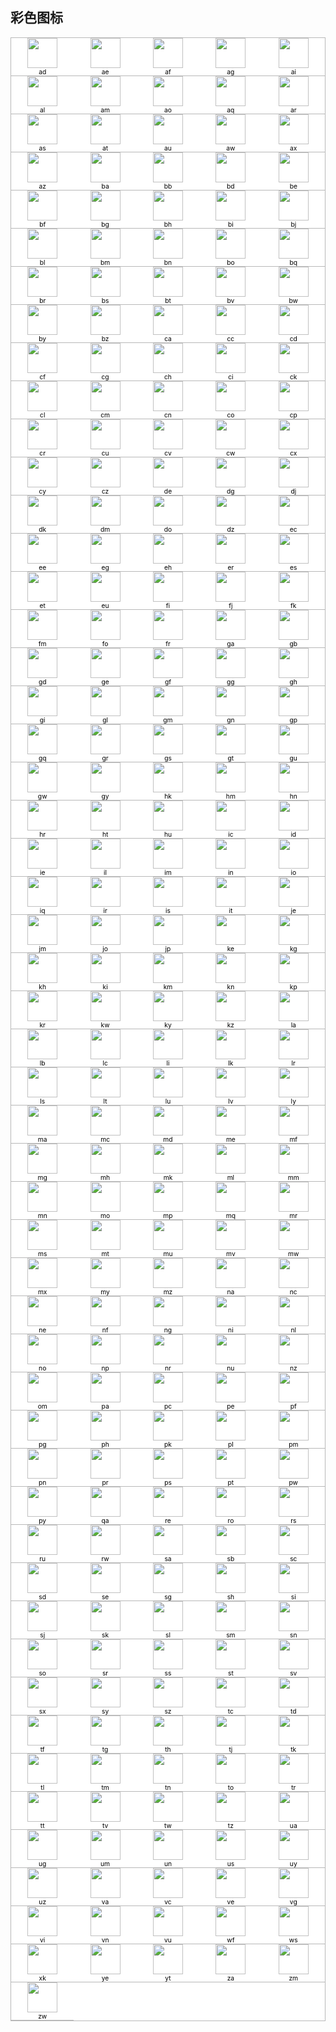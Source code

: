 <style>
.container {
  display: grid;
  grid-template-columns: repeat(5, 20%);
  place-items: center;
  border: 1px solid #b8b8b8;
}
.container img {
  width: 48px;
}
.container div {
  width: 100%;
  display: flex;
  flex-direction: column;
  align-items: center;
  font-size: 0.64rem;
  border-bottom: 1px solid #b8b8b8;
}
.light {
  background-color: rgb(255, 255, 255);
  color: black;
}
.dark {
  background-color: rgb(40, 42, 54);
  color: white;
}
</style>

## 彩色图标

<div class="container light">
  <div><img src="https://fastly.jsdelivr.net/gh/clash-verge-rev/clash-verge-rev.github.io@main/docs/assets/icons/flags/ad.svg"/><span>ad</span></div>
  <div><img src="https://fastly.jsdelivr.net/gh/clash-verge-rev/clash-verge-rev.github.io@main/docs/assets/icons/flags/ae.svg"/><span>ae</span></div>
  <div><img src="https://fastly.jsdelivr.net/gh/clash-verge-rev/clash-verge-rev.github.io@main/docs/assets/icons/flags/af.svg"/><span>af</span></div>
  <div><img src="https://fastly.jsdelivr.net/gh/clash-verge-rev/clash-verge-rev.github.io@main/docs/assets/icons/flags/ag.svg"/><span>ag</span></div>
  <div><img src="https://fastly.jsdelivr.net/gh/clash-verge-rev/clash-verge-rev.github.io@main/docs/assets/icons/flags/ai.svg"/><span>ai</span></div>
  <div><img src="https://fastly.jsdelivr.net/gh/clash-verge-rev/clash-verge-rev.github.io@main/docs/assets/icons/flags/al.svg"/><span>al</span></div>
  <div><img src="https://fastly.jsdelivr.net/gh/clash-verge-rev/clash-verge-rev.github.io@main/docs/assets/icons/flags/am.svg"/><span>am</span></div>
  <div><img src="https://fastly.jsdelivr.net/gh/clash-verge-rev/clash-verge-rev.github.io@main/docs/assets/icons/flags/ao.svg"/><span>ao</span></div>
  <div><img src="https://fastly.jsdelivr.net/gh/clash-verge-rev/clash-verge-rev.github.io@main/docs/assets/icons/flags/aq.svg"/><span>aq</span></div>
  <div><img src="https://fastly.jsdelivr.net/gh/clash-verge-rev/clash-verge-rev.github.io@main/docs/assets/icons/flags/ar.svg"/><span>ar</span></div>
  <div><img src="https://fastly.jsdelivr.net/gh/clash-verge-rev/clash-verge-rev.github.io@main/docs/assets/icons/flags/as.svg"/><span>as</span></div>
  <div><img src="https://fastly.jsdelivr.net/gh/clash-verge-rev/clash-verge-rev.github.io@main/docs/assets/icons/flags/at.svg"/><span>at</span></div>
  <div><img src="https://fastly.jsdelivr.net/gh/clash-verge-rev/clash-verge-rev.github.io@main/docs/assets/icons/flags/au.svg"/><span>au</span></div>
  <div><img src="https://fastly.jsdelivr.net/gh/clash-verge-rev/clash-verge-rev.github.io@main/docs/assets/icons/flags/aw.svg"/><span>aw</span></div>
  <div><img src="https://fastly.jsdelivr.net/gh/clash-verge-rev/clash-verge-rev.github.io@main/docs/assets/icons/flags/ax.svg"/><span>ax</span></div>
  <div><img src="https://fastly.jsdelivr.net/gh/clash-verge-rev/clash-verge-rev.github.io@main/docs/assets/icons/flags/az.svg"/><span>az</span></div>
  <div><img src="https://fastly.jsdelivr.net/gh/clash-verge-rev/clash-verge-rev.github.io@main/docs/assets/icons/flags/ba.svg"/><span>ba</span></div>
  <div><img src="https://fastly.jsdelivr.net/gh/clash-verge-rev/clash-verge-rev.github.io@main/docs/assets/icons/flags/bb.svg"/><span>bb</span></div>
  <div><img src="https://fastly.jsdelivr.net/gh/clash-verge-rev/clash-verge-rev.github.io@main/docs/assets/icons/flags/bd.svg"/><span>bd</span></div>
  <div><img src="https://fastly.jsdelivr.net/gh/clash-verge-rev/clash-verge-rev.github.io@main/docs/assets/icons/flags/be.svg"/><span>be</span></div>
  <div><img src="https://fastly.jsdelivr.net/gh/clash-verge-rev/clash-verge-rev.github.io@main/docs/assets/icons/flags/bf.svg"/><span>bf</span></div>
  <div><img src="https://fastly.jsdelivr.net/gh/clash-verge-rev/clash-verge-rev.github.io@main/docs/assets/icons/flags/bg.svg"/><span>bg</span></div>
  <div><img src="https://fastly.jsdelivr.net/gh/clash-verge-rev/clash-verge-rev.github.io@main/docs/assets/icons/flags/bh.svg"/><span>bh</span></div>
  <div><img src="https://fastly.jsdelivr.net/gh/clash-verge-rev/clash-verge-rev.github.io@main/docs/assets/icons/flags/bi.svg"/><span>bi</span></div>
  <div><img src="https://fastly.jsdelivr.net/gh/clash-verge-rev/clash-verge-rev.github.io@main/docs/assets/icons/flags/bj.svg"/><span>bj</span></div>
  <div><img src="https://fastly.jsdelivr.net/gh/clash-verge-rev/clash-verge-rev.github.io@main/docs/assets/icons/flags/bl.svg"/><span>bl</span></div>
  <div><img src="https://fastly.jsdelivr.net/gh/clash-verge-rev/clash-verge-rev.github.io@main/docs/assets/icons/flags/bm.svg"/><span>bm</span></div>
  <div><img src="https://fastly.jsdelivr.net/gh/clash-verge-rev/clash-verge-rev.github.io@main/docs/assets/icons/flags/bn.svg"/><span>bn</span></div>
  <div><img src="https://fastly.jsdelivr.net/gh/clash-verge-rev/clash-verge-rev.github.io@main/docs/assets/icons/flags/bo.svg"/><span>bo</span></div>
  <div><img src="https://fastly.jsdelivr.net/gh/clash-verge-rev/clash-verge-rev.github.io@main/docs/assets/icons/flags/bq.svg"/><span>bq</span></div>
  <div><img src="https://fastly.jsdelivr.net/gh/clash-verge-rev/clash-verge-rev.github.io@main/docs/assets/icons/flags/br.svg"/><span>br</span></div>
  <div><img src="https://fastly.jsdelivr.net/gh/clash-verge-rev/clash-verge-rev.github.io@main/docs/assets/icons/flags/bs.svg"/><span>bs</span></div>
  <div><img src="https://fastly.jsdelivr.net/gh/clash-verge-rev/clash-verge-rev.github.io@main/docs/assets/icons/flags/bt.svg"/><span>bt</span></div>
  <div><img src="https://fastly.jsdelivr.net/gh/clash-verge-rev/clash-verge-rev.github.io@main/docs/assets/icons/flags/bv.svg"/><span>bv</span></div>
  <div><img src="https://fastly.jsdelivr.net/gh/clash-verge-rev/clash-verge-rev.github.io@main/docs/assets/icons/flags/bw.svg"/><span>bw</span></div>
  <div><img src="https://fastly.jsdelivr.net/gh/clash-verge-rev/clash-verge-rev.github.io@main/docs/assets/icons/flags/by.svg"/><span>by</span></div>
  <div><img src="https://fastly.jsdelivr.net/gh/clash-verge-rev/clash-verge-rev.github.io@main/docs/assets/icons/flags/bz.svg"/><span>bz</span></div>
  <div><img src="https://fastly.jsdelivr.net/gh/clash-verge-rev/clash-verge-rev.github.io@main/docs/assets/icons/flags/ca.svg"/><span>ca</span></div>
  <div><img src="https://fastly.jsdelivr.net/gh/clash-verge-rev/clash-verge-rev.github.io@main/docs/assets/icons/flags/cc.svg"/><span>cc</span></div>
  <div><img src="https://fastly.jsdelivr.net/gh/clash-verge-rev/clash-verge-rev.github.io@main/docs/assets/icons/flags/cd.svg"/><span>cd</span></div>
  <div><img src="https://fastly.jsdelivr.net/gh/clash-verge-rev/clash-verge-rev.github.io@main/docs/assets/icons/flags/cf.svg"/><span>cf</span></div>
  <div><img src="https://fastly.jsdelivr.net/gh/clash-verge-rev/clash-verge-rev.github.io@main/docs/assets/icons/flags/cg.svg"/><span>cg</span></div>
  <div><img src="https://fastly.jsdelivr.net/gh/clash-verge-rev/clash-verge-rev.github.io@main/docs/assets/icons/flags/ch.svg"/><span>ch</span></div>
  <div><img src="https://fastly.jsdelivr.net/gh/clash-verge-rev/clash-verge-rev.github.io@main/docs/assets/icons/flags/ci.svg"/><span>ci</span></div>
  <div><img src="https://fastly.jsdelivr.net/gh/clash-verge-rev/clash-verge-rev.github.io@main/docs/assets/icons/flags/ck.svg"/><span>ck</span></div>
  <div><img src="https://fastly.jsdelivr.net/gh/clash-verge-rev/clash-verge-rev.github.io@main/docs/assets/icons/flags/cl.svg"/><span>cl</span></div>
  <div><img src="https://fastly.jsdelivr.net/gh/clash-verge-rev/clash-verge-rev.github.io@main/docs/assets/icons/flags/cm.svg"/><span>cm</span></div>
  <div><img src="https://fastly.jsdelivr.net/gh/clash-verge-rev/clash-verge-rev.github.io@main/docs/assets/icons/flags/cn.svg"/><span>cn</span></div>
  <div><img src="https://fastly.jsdelivr.net/gh/clash-verge-rev/clash-verge-rev.github.io@main/docs/assets/icons/flags/co.svg"/><span>co</span></div>
  <div><img src="https://fastly.jsdelivr.net/gh/clash-verge-rev/clash-verge-rev.github.io@main/docs/assets/icons/flags/cp.svg"/><span>cp</span></div>
  <div><img src="https://fastly.jsdelivr.net/gh/clash-verge-rev/clash-verge-rev.github.io@main/docs/assets/icons/flags/cr.svg"/><span>cr</span></div>
  <div><img src="https://fastly.jsdelivr.net/gh/clash-verge-rev/clash-verge-rev.github.io@main/docs/assets/icons/flags/cu.svg"/><span>cu</span></div>
  <div><img src="https://fastly.jsdelivr.net/gh/clash-verge-rev/clash-verge-rev.github.io@main/docs/assets/icons/flags/cv.svg"/><span>cv</span></div>
  <div><img src="https://fastly.jsdelivr.net/gh/clash-verge-rev/clash-verge-rev.github.io@main/docs/assets/icons/flags/cw.svg"/><span>cw</span></div>
  <div><img src="https://fastly.jsdelivr.net/gh/clash-verge-rev/clash-verge-rev.github.io@main/docs/assets/icons/flags/cx.svg"/><span>cx</span></div>
  <div><img src="https://fastly.jsdelivr.net/gh/clash-verge-rev/clash-verge-rev.github.io@main/docs/assets/icons/flags/cy.svg"/><span>cy</span></div>
  <div><img src="https://fastly.jsdelivr.net/gh/clash-verge-rev/clash-verge-rev.github.io@main/docs/assets/icons/flags/cz.svg"/><span>cz</span></div>
  <div><img src="https://fastly.jsdelivr.net/gh/clash-verge-rev/clash-verge-rev.github.io@main/docs/assets/icons/flags/de.svg"/><span>de</span></div>
  <div><img src="https://fastly.jsdelivr.net/gh/clash-verge-rev/clash-verge-rev.github.io@main/docs/assets/icons/flags/dg.svg"/><span>dg</span></div>
  <div><img src="https://fastly.jsdelivr.net/gh/clash-verge-rev/clash-verge-rev.github.io@main/docs/assets/icons/flags/dj.svg"/><span>dj</span></div>
  <div><img src="https://fastly.jsdelivr.net/gh/clash-verge-rev/clash-verge-rev.github.io@main/docs/assets/icons/flags/dk.svg"/><span>dk</span></div>
  <div><img src="https://fastly.jsdelivr.net/gh/clash-verge-rev/clash-verge-rev.github.io@main/docs/assets/icons/flags/dm.svg"/><span>dm</span></div>
  <div><img src="https://fastly.jsdelivr.net/gh/clash-verge-rev/clash-verge-rev.github.io@main/docs/assets/icons/flags/do.svg"/><span>do</span></div>
  <div><img src="https://fastly.jsdelivr.net/gh/clash-verge-rev/clash-verge-rev.github.io@main/docs/assets/icons/flags/dz.svg"/><span>dz</span></div>
  <div><img src="https://fastly.jsdelivr.net/gh/clash-verge-rev/clash-verge-rev.github.io@main/docs/assets/icons/flags/ec.svg"/><span>ec</span></div>
  <div><img src="https://fastly.jsdelivr.net/gh/clash-verge-rev/clash-verge-rev.github.io@main/docs/assets/icons/flags/ee.svg"/><span>ee</span></div>
  <div><img src="https://fastly.jsdelivr.net/gh/clash-verge-rev/clash-verge-rev.github.io@main/docs/assets/icons/flags/eg.svg"/><span>eg</span></div>
  <div><img src="https://fastly.jsdelivr.net/gh/clash-verge-rev/clash-verge-rev.github.io@main/docs/assets/icons/flags/eh.svg"/><span>eh</span></div>
  <div><img src="https://fastly.jsdelivr.net/gh/clash-verge-rev/clash-verge-rev.github.io@main/docs/assets/icons/flags/er.svg"/><span>er</span></div>
  <div><img src="https://fastly.jsdelivr.net/gh/clash-verge-rev/clash-verge-rev.github.io@main/docs/assets/icons/flags/es.svg"/><span>es</span></div>
  <div><img src="https://fastly.jsdelivr.net/gh/clash-verge-rev/clash-verge-rev.github.io@main/docs/assets/icons/flags/et.svg"/><span>et</span></div>
  <div><img src="https://fastly.jsdelivr.net/gh/clash-verge-rev/clash-verge-rev.github.io@main/docs/assets/icons/flags/eu.svg"/><span>eu</span></div>
  <div><img src="https://fastly.jsdelivr.net/gh/clash-verge-rev/clash-verge-rev.github.io@main/docs/assets/icons/flags/fi.svg"/><span>fi</span></div>
  <div><img src="https://fastly.jsdelivr.net/gh/clash-verge-rev/clash-verge-rev.github.io@main/docs/assets/icons/flags/fj.svg"/><span>fj</span></div>
  <div><img src="https://fastly.jsdelivr.net/gh/clash-verge-rev/clash-verge-rev.github.io@main/docs/assets/icons/flags/fk.svg"/><span>fk</span></div>
  <div><img src="https://fastly.jsdelivr.net/gh/clash-verge-rev/clash-verge-rev.github.io@main/docs/assets/icons/flags/fm.svg"/><span>fm</span></div>
  <div><img src="https://fastly.jsdelivr.net/gh/clash-verge-rev/clash-verge-rev.github.io@main/docs/assets/icons/flags/fo.svg"/><span>fo</span></div>
  <div><img src="https://fastly.jsdelivr.net/gh/clash-verge-rev/clash-verge-rev.github.io@main/docs/assets/icons/flags/fr.svg"/><span>fr</span></div>
  <div><img src="https://fastly.jsdelivr.net/gh/clash-verge-rev/clash-verge-rev.github.io@main/docs/assets/icons/flags/ga.svg"/><span>ga</span></div>
  <div><img src="https://fastly.jsdelivr.net/gh/clash-verge-rev/clash-verge-rev.github.io@main/docs/assets/icons/flags/gb.svg"/><span>gb</span></div>
  <div><img src="https://fastly.jsdelivr.net/gh/clash-verge-rev/clash-verge-rev.github.io@main/docs/assets/icons/flags/gd.svg"/><span>gd</span></div>
  <div><img src="https://fastly.jsdelivr.net/gh/clash-verge-rev/clash-verge-rev.github.io@main/docs/assets/icons/flags/ge.svg"/><span>ge</span></div>
  <div><img src="https://fastly.jsdelivr.net/gh/clash-verge-rev/clash-verge-rev.github.io@main/docs/assets/icons/flags/gf.svg"/><span>gf</span></div>
  <div><img src="https://fastly.jsdelivr.net/gh/clash-verge-rev/clash-verge-rev.github.io@main/docs/assets/icons/flags/gg.svg"/><span>gg</span></div>
  <div><img src="https://fastly.jsdelivr.net/gh/clash-verge-rev/clash-verge-rev.github.io@main/docs/assets/icons/flags/gh.svg"/><span>gh</span></div>
  <div><img src="https://fastly.jsdelivr.net/gh/clash-verge-rev/clash-verge-rev.github.io@main/docs/assets/icons/flags/gi.svg"/><span>gi</span></div>
  <div><img src="https://fastly.jsdelivr.net/gh/clash-verge-rev/clash-verge-rev.github.io@main/docs/assets/icons/flags/gl.svg"/><span>gl</span></div>
  <div><img src="https://fastly.jsdelivr.net/gh/clash-verge-rev/clash-verge-rev.github.io@main/docs/assets/icons/flags/gm.svg"/><span>gm</span></div>
  <div><img src="https://fastly.jsdelivr.net/gh/clash-verge-rev/clash-verge-rev.github.io@main/docs/assets/icons/flags/gn.svg"/><span>gn</span></div>
  <div><img src="https://fastly.jsdelivr.net/gh/clash-verge-rev/clash-verge-rev.github.io@main/docs/assets/icons/flags/gp.svg"/><span>gp</span></div>
  <div><img src="https://fastly.jsdelivr.net/gh/clash-verge-rev/clash-verge-rev.github.io@main/docs/assets/icons/flags/gq.svg"/><span>gq</span></div>
  <div><img src="https://fastly.jsdelivr.net/gh/clash-verge-rev/clash-verge-rev.github.io@main/docs/assets/icons/flags/gr.svg"/><span>gr</span></div>
  <div><img src="https://fastly.jsdelivr.net/gh/clash-verge-rev/clash-verge-rev.github.io@main/docs/assets/icons/flags/gs.svg"/><span>gs</span></div>
  <div><img src="https://fastly.jsdelivr.net/gh/clash-verge-rev/clash-verge-rev.github.io@main/docs/assets/icons/flags/gt.svg"/><span>gt</span></div>
  <div><img src="https://fastly.jsdelivr.net/gh/clash-verge-rev/clash-verge-rev.github.io@main/docs/assets/icons/flags/gu.svg"/><span>gu</span></div>
  <div><img src="https://fastly.jsdelivr.net/gh/clash-verge-rev/clash-verge-rev.github.io@main/docs/assets/icons/flags/gw.svg"/><span>gw</span></div>
  <div><img src="https://fastly.jsdelivr.net/gh/clash-verge-rev/clash-verge-rev.github.io@main/docs/assets/icons/flags/gy.svg"/><span>gy</span></div>
  <div><img src="https://fastly.jsdelivr.net/gh/clash-verge-rev/clash-verge-rev.github.io@main/docs/assets/icons/flags/hk.svg"/><span>hk</span></div>
  <div><img src="https://fastly.jsdelivr.net/gh/clash-verge-rev/clash-verge-rev.github.io@main/docs/assets/icons/flags/hm.svg"/><span>hm</span></div>
  <div><img src="https://fastly.jsdelivr.net/gh/clash-verge-rev/clash-verge-rev.github.io@main/docs/assets/icons/flags/hn.svg"/><span>hn</span></div>
  <div><img src="https://fastly.jsdelivr.net/gh/clash-verge-rev/clash-verge-rev.github.io@main/docs/assets/icons/flags/hr.svg"/><span>hr</span></div>
  <div><img src="https://fastly.jsdelivr.net/gh/clash-verge-rev/clash-verge-rev.github.io@main/docs/assets/icons/flags/ht.svg"/><span>ht</span></div>
  <div><img src="https://fastly.jsdelivr.net/gh/clash-verge-rev/clash-verge-rev.github.io@main/docs/assets/icons/flags/hu.svg"/><span>hu</span></div>
  <div><img src="https://fastly.jsdelivr.net/gh/clash-verge-rev/clash-verge-rev.github.io@main/docs/assets/icons/flags/ic.svg"/><span>ic</span></div>
  <div><img src="https://fastly.jsdelivr.net/gh/clash-verge-rev/clash-verge-rev.github.io@main/docs/assets/icons/flags/id.svg"/><span>id</span></div>
  <div><img src="https://fastly.jsdelivr.net/gh/clash-verge-rev/clash-verge-rev.github.io@main/docs/assets/icons/flags/ie.svg"/><span>ie</span></div>
  <div><img src="https://fastly.jsdelivr.net/gh/clash-verge-rev/clash-verge-rev.github.io@main/docs/assets/icons/flags/il.svg"/><span>il</span></div>
  <div><img src="https://fastly.jsdelivr.net/gh/clash-verge-rev/clash-verge-rev.github.io@main/docs/assets/icons/flags/im.svg"/><span>im</span></div>
  <div><img src="https://fastly.jsdelivr.net/gh/clash-verge-rev/clash-verge-rev.github.io@main/docs/assets/icons/flags/in.svg"/><span>in</span></div>
  <div><img src="https://fastly.jsdelivr.net/gh/clash-verge-rev/clash-verge-rev.github.io@main/docs/assets/icons/flags/io.svg"/><span>io</span></div>
  <div><img src="https://fastly.jsdelivr.net/gh/clash-verge-rev/clash-verge-rev.github.io@main/docs/assets/icons/flags/iq.svg"/><span>iq</span></div>
  <div><img src="https://fastly.jsdelivr.net/gh/clash-verge-rev/clash-verge-rev.github.io@main/docs/assets/icons/flags/ir.svg"/><span>ir</span></div>
  <div><img src="https://fastly.jsdelivr.net/gh/clash-verge-rev/clash-verge-rev.github.io@main/docs/assets/icons/flags/is.svg"/><span>is</span></div>
  <div><img src="https://fastly.jsdelivr.net/gh/clash-verge-rev/clash-verge-rev.github.io@main/docs/assets/icons/flags/it.svg"/><span>it</span></div>
  <div><img src="https://fastly.jsdelivr.net/gh/clash-verge-rev/clash-verge-rev.github.io@main/docs/assets/icons/flags/je.svg"/><span>je</span></div>
  <div><img src="https://fastly.jsdelivr.net/gh/clash-verge-rev/clash-verge-rev.github.io@main/docs/assets/icons/flags/jm.svg"/><span>jm</span></div>
  <div><img src="https://fastly.jsdelivr.net/gh/clash-verge-rev/clash-verge-rev.github.io@main/docs/assets/icons/flags/jo.svg"/><span>jo</span></div>
  <div><img src="https://fastly.jsdelivr.net/gh/clash-verge-rev/clash-verge-rev.github.io@main/docs/assets/icons/flags/jp.svg"/><span>jp</span></div>
  <div><img src="https://fastly.jsdelivr.net/gh/clash-verge-rev/clash-verge-rev.github.io@main/docs/assets/icons/flags/ke.svg"/><span>ke</span></div>
  <div><img src="https://fastly.jsdelivr.net/gh/clash-verge-rev/clash-verge-rev.github.io@main/docs/assets/icons/flags/kg.svg"/><span>kg</span></div>
  <div><img src="https://fastly.jsdelivr.net/gh/clash-verge-rev/clash-verge-rev.github.io@main/docs/assets/icons/flags/kh.svg"/><span>kh</span></div>
  <div><img src="https://fastly.jsdelivr.net/gh/clash-verge-rev/clash-verge-rev.github.io@main/docs/assets/icons/flags/ki.svg"/><span>ki</span></div>
  <div><img src="https://fastly.jsdelivr.net/gh/clash-verge-rev/clash-verge-rev.github.io@main/docs/assets/icons/flags/km.svg"/><span>km</span></div>
  <div><img src="https://fastly.jsdelivr.net/gh/clash-verge-rev/clash-verge-rev.github.io@main/docs/assets/icons/flags/kn.svg"/><span>kn</span></div>
  <div><img src="https://fastly.jsdelivr.net/gh/clash-verge-rev/clash-verge-rev.github.io@main/docs/assets/icons/flags/kp.svg"/><span>kp</span></div>
  <div><img src="https://fastly.jsdelivr.net/gh/clash-verge-rev/clash-verge-rev.github.io@main/docs/assets/icons/flags/kr.svg"/><span>kr</span></div>
  <div><img src="https://fastly.jsdelivr.net/gh/clash-verge-rev/clash-verge-rev.github.io@main/docs/assets/icons/flags/kw.svg"/><span>kw</span></div>
  <div><img src="https://fastly.jsdelivr.net/gh/clash-verge-rev/clash-verge-rev.github.io@main/docs/assets/icons/flags/ky.svg"/><span>ky</span></div>
  <div><img src="https://fastly.jsdelivr.net/gh/clash-verge-rev/clash-verge-rev.github.io@main/docs/assets/icons/flags/kz.svg"/><span>kz</span></div>
  <div><img src="https://fastly.jsdelivr.net/gh/clash-verge-rev/clash-verge-rev.github.io@main/docs/assets/icons/flags/la.svg"/><span>la</span></div>
  <div><img src="https://fastly.jsdelivr.net/gh/clash-verge-rev/clash-verge-rev.github.io@main/docs/assets/icons/flags/lb.svg"/><span>lb</span></div>
  <div><img src="https://fastly.jsdelivr.net/gh/clash-verge-rev/clash-verge-rev.github.io@main/docs/assets/icons/flags/lc.svg"/><span>lc</span></div>
  <div><img src="https://fastly.jsdelivr.net/gh/clash-verge-rev/clash-verge-rev.github.io@main/docs/assets/icons/flags/li.svg"/><span>li</span></div>
  <div><img src="https://fastly.jsdelivr.net/gh/clash-verge-rev/clash-verge-rev.github.io@main/docs/assets/icons/flags/lk.svg"/><span>lk</span></div>
  <div><img src="https://fastly.jsdelivr.net/gh/clash-verge-rev/clash-verge-rev.github.io@main/docs/assets/icons/flags/lr.svg"/><span>lr</span></div>
  <div><img src="https://fastly.jsdelivr.net/gh/clash-verge-rev/clash-verge-rev.github.io@main/docs/assets/icons/flags/ls.svg"/><span>ls</span></div>
  <div><img src="https://fastly.jsdelivr.net/gh/clash-verge-rev/clash-verge-rev.github.io@main/docs/assets/icons/flags/lt.svg"/><span>lt</span></div>
  <div><img src="https://fastly.jsdelivr.net/gh/clash-verge-rev/clash-verge-rev.github.io@main/docs/assets/icons/flags/lu.svg"/><span>lu</span></div>
  <div><img src="https://fastly.jsdelivr.net/gh/clash-verge-rev/clash-verge-rev.github.io@main/docs/assets/icons/flags/lv.svg"/><span>lv</span></div>
  <div><img src="https://fastly.jsdelivr.net/gh/clash-verge-rev/clash-verge-rev.github.io@main/docs/assets/icons/flags/ly.svg"/><span>ly</span></div>
  <div><img src="https://fastly.jsdelivr.net/gh/clash-verge-rev/clash-verge-rev.github.io@main/docs/assets/icons/flags/ma.svg"/><span>ma</span></div>
  <div><img src="https://fastly.jsdelivr.net/gh/clash-verge-rev/clash-verge-rev.github.io@main/docs/assets/icons/flags/mc.svg"/><span>mc</span></div>
  <div><img src="https://fastly.jsdelivr.net/gh/clash-verge-rev/clash-verge-rev.github.io@main/docs/assets/icons/flags/md.svg"/><span>md</span></div>
  <div><img src="https://fastly.jsdelivr.net/gh/clash-verge-rev/clash-verge-rev.github.io@main/docs/assets/icons/flags/me.svg"/><span>me</span></div>
  <div><img src="https://fastly.jsdelivr.net/gh/clash-verge-rev/clash-verge-rev.github.io@main/docs/assets/icons/flags/mf.svg"/><span>mf</span></div>
  <div><img src="https://fastly.jsdelivr.net/gh/clash-verge-rev/clash-verge-rev.github.io@main/docs/assets/icons/flags/mg.svg"/><span>mg</span></div>
  <div><img src="https://fastly.jsdelivr.net/gh/clash-verge-rev/clash-verge-rev.github.io@main/docs/assets/icons/flags/mh.svg"/><span>mh</span></div>
  <div><img src="https://fastly.jsdelivr.net/gh/clash-verge-rev/clash-verge-rev.github.io@main/docs/assets/icons/flags/mk.svg"/><span>mk</span></div>
  <div><img src="https://fastly.jsdelivr.net/gh/clash-verge-rev/clash-verge-rev.github.io@main/docs/assets/icons/flags/ml.svg"/><span>ml</span></div>
  <div><img src="https://fastly.jsdelivr.net/gh/clash-verge-rev/clash-verge-rev.github.io@main/docs/assets/icons/flags/mm.svg"/><span>mm</span></div>
  <div><img src="https://fastly.jsdelivr.net/gh/clash-verge-rev/clash-verge-rev.github.io@main/docs/assets/icons/flags/mn.svg"/><span>mn</span></div>
  <div><img src="https://fastly.jsdelivr.net/gh/clash-verge-rev/clash-verge-rev.github.io@main/docs/assets/icons/flags/mo.svg"/><span>mo</span></div>
  <div><img src="https://fastly.jsdelivr.net/gh/clash-verge-rev/clash-verge-rev.github.io@main/docs/assets/icons/flags/mp.svg"/><span>mp</span></div>
  <div><img src="https://fastly.jsdelivr.net/gh/clash-verge-rev/clash-verge-rev.github.io@main/docs/assets/icons/flags/mq.svg"/><span>mq</span></div>
  <div><img src="https://fastly.jsdelivr.net/gh/clash-verge-rev/clash-verge-rev.github.io@main/docs/assets/icons/flags/mr.svg"/><span>mr</span></div>
  <div><img src="https://fastly.jsdelivr.net/gh/clash-verge-rev/clash-verge-rev.github.io@main/docs/assets/icons/flags/ms.svg"/><span>ms</span></div>
  <div><img src="https://fastly.jsdelivr.net/gh/clash-verge-rev/clash-verge-rev.github.io@main/docs/assets/icons/flags/mt.svg"/><span>mt</span></div>
  <div><img src="https://fastly.jsdelivr.net/gh/clash-verge-rev/clash-verge-rev.github.io@main/docs/assets/icons/flags/mu.svg"/><span>mu</span></div>
  <div><img src="https://fastly.jsdelivr.net/gh/clash-verge-rev/clash-verge-rev.github.io@main/docs/assets/icons/flags/mv.svg"/><span>mv</span></div>
  <div><img src="https://fastly.jsdelivr.net/gh/clash-verge-rev/clash-verge-rev.github.io@main/docs/assets/icons/flags/mw.svg"/><span>mw</span></div>
  <div><img src="https://fastly.jsdelivr.net/gh/clash-verge-rev/clash-verge-rev.github.io@main/docs/assets/icons/flags/mx.svg"/><span>mx</span></div>
  <div><img src="https://fastly.jsdelivr.net/gh/clash-verge-rev/clash-verge-rev.github.io@main/docs/assets/icons/flags/my.svg"/><span>my</span></div>
  <div><img src="https://fastly.jsdelivr.net/gh/clash-verge-rev/clash-verge-rev.github.io@main/docs/assets/icons/flags/mz.svg"/><span>mz</span></div>
  <div><img src="https://fastly.jsdelivr.net/gh/clash-verge-rev/clash-verge-rev.github.io@main/docs/assets/icons/flags/na.svg"/><span>na</span></div>
  <div><img src="https://fastly.jsdelivr.net/gh/clash-verge-rev/clash-verge-rev.github.io@main/docs/assets/icons/flags/nc.svg"/><span>nc</span></div>
  <div><img src="https://fastly.jsdelivr.net/gh/clash-verge-rev/clash-verge-rev.github.io@main/docs/assets/icons/flags/ne.svg"/><span>ne</span></div>
  <div><img src="https://fastly.jsdelivr.net/gh/clash-verge-rev/clash-verge-rev.github.io@main/docs/assets/icons/flags/nf.svg"/><span>nf</span></div>
  <div><img src="https://fastly.jsdelivr.net/gh/clash-verge-rev/clash-verge-rev.github.io@main/docs/assets/icons/flags/ng.svg"/><span>ng</span></div>
  <div><img src="https://fastly.jsdelivr.net/gh/clash-verge-rev/clash-verge-rev.github.io@main/docs/assets/icons/flags/ni.svg"/><span>ni</span></div>
  <div><img src="https://fastly.jsdelivr.net/gh/clash-verge-rev/clash-verge-rev.github.io@main/docs/assets/icons/flags/nl.svg"/><span>nl</span></div>
  <div><img src="https://fastly.jsdelivr.net/gh/clash-verge-rev/clash-verge-rev.github.io@main/docs/assets/icons/flags/no.svg"/><span>no</span></div>
  <div><img src="https://fastly.jsdelivr.net/gh/clash-verge-rev/clash-verge-rev.github.io@main/docs/assets/icons/flags/np.svg"/><span>np</span></div>
  <div><img src="https://fastly.jsdelivr.net/gh/clash-verge-rev/clash-verge-rev.github.io@main/docs/assets/icons/flags/nr.svg"/><span>nr</span></div>
  <div><img src="https://fastly.jsdelivr.net/gh/clash-verge-rev/clash-verge-rev.github.io@main/docs/assets/icons/flags/nu.svg"/><span>nu</span></div>
  <div><img src="https://fastly.jsdelivr.net/gh/clash-verge-rev/clash-verge-rev.github.io@main/docs/assets/icons/flags/nz.svg"/><span>nz</span></div>
  <div><img src="https://fastly.jsdelivr.net/gh/clash-verge-rev/clash-verge-rev.github.io@main/docs/assets/icons/flags/om.svg"/><span>om</span></div>
  <div><img src="https://fastly.jsdelivr.net/gh/clash-verge-rev/clash-verge-rev.github.io@main/docs/assets/icons/flags/pa.svg"/><span>pa</span></div>
  <div><img src="https://fastly.jsdelivr.net/gh/clash-verge-rev/clash-verge-rev.github.io@main/docs/assets/icons/flags/pc.svg"/><span>pc</span></div>
  <div><img src="https://fastly.jsdelivr.net/gh/clash-verge-rev/clash-verge-rev.github.io@main/docs/assets/icons/flags/pe.svg"/><span>pe</span></div>
  <div><img src="https://fastly.jsdelivr.net/gh/clash-verge-rev/clash-verge-rev.github.io@main/docs/assets/icons/flags/pf.svg"/><span>pf</span></div>
  <div><img src="https://fastly.jsdelivr.net/gh/clash-verge-rev/clash-verge-rev.github.io@main/docs/assets/icons/flags/pg.svg"/><span>pg</span></div>
  <div><img src="https://fastly.jsdelivr.net/gh/clash-verge-rev/clash-verge-rev.github.io@main/docs/assets/icons/flags/ph.svg"/><span>ph</span></div>
  <div><img src="https://fastly.jsdelivr.net/gh/clash-verge-rev/clash-verge-rev.github.io@main/docs/assets/icons/flags/pk.svg"/><span>pk</span></div>
  <div><img src="https://fastly.jsdelivr.net/gh/clash-verge-rev/clash-verge-rev.github.io@main/docs/assets/icons/flags/pl.svg"/><span>pl</span></div>
  <div><img src="https://fastly.jsdelivr.net/gh/clash-verge-rev/clash-verge-rev.github.io@main/docs/assets/icons/flags/pm.svg"/><span>pm</span></div>
  <div><img src="https://fastly.jsdelivr.net/gh/clash-verge-rev/clash-verge-rev.github.io@main/docs/assets/icons/flags/pn.svg"/><span>pn</span></div>
  <div><img src="https://fastly.jsdelivr.net/gh/clash-verge-rev/clash-verge-rev.github.io@main/docs/assets/icons/flags/pr.svg"/><span>pr</span></div>
  <div><img src="https://fastly.jsdelivr.net/gh/clash-verge-rev/clash-verge-rev.github.io@main/docs/assets/icons/flags/ps.svg"/><span>ps</span></div>
  <div><img src="https://fastly.jsdelivr.net/gh/clash-verge-rev/clash-verge-rev.github.io@main/docs/assets/icons/flags/pt.svg"/><span>pt</span></div>
  <div><img src="https://fastly.jsdelivr.net/gh/clash-verge-rev/clash-verge-rev.github.io@main/docs/assets/icons/flags/pw.svg"/><span>pw</span></div>
  <div><img src="https://fastly.jsdelivr.net/gh/clash-verge-rev/clash-verge-rev.github.io@main/docs/assets/icons/flags/py.svg"/><span>py</span></div>
  <div><img src="https://fastly.jsdelivr.net/gh/clash-verge-rev/clash-verge-rev.github.io@main/docs/assets/icons/flags/qa.svg"/><span>qa</span></div>
  <div><img src="https://fastly.jsdelivr.net/gh/clash-verge-rev/clash-verge-rev.github.io@main/docs/assets/icons/flags/re.svg"/><span>re</span></div>
  <div><img src="https://fastly.jsdelivr.net/gh/clash-verge-rev/clash-verge-rev.github.io@main/docs/assets/icons/flags/ro.svg"/><span>ro</span></div>
  <div><img src="https://fastly.jsdelivr.net/gh/clash-verge-rev/clash-verge-rev.github.io@main/docs/assets/icons/flags/rs.svg"/><span>rs</span></div>
  <div><img src="https://fastly.jsdelivr.net/gh/clash-verge-rev/clash-verge-rev.github.io@main/docs/assets/icons/flags/ru.svg"/><span>ru</span></div>
  <div><img src="https://fastly.jsdelivr.net/gh/clash-verge-rev/clash-verge-rev.github.io@main/docs/assets/icons/flags/rw.svg"/><span>rw</span></div>
  <div><img src="https://fastly.jsdelivr.net/gh/clash-verge-rev/clash-verge-rev.github.io@main/docs/assets/icons/flags/sa.svg"/><span>sa</span></div>
  <div><img src="https://fastly.jsdelivr.net/gh/clash-verge-rev/clash-verge-rev.github.io@main/docs/assets/icons/flags/sb.svg"/><span>sb</span></div>
  <div><img src="https://fastly.jsdelivr.net/gh/clash-verge-rev/clash-verge-rev.github.io@main/docs/assets/icons/flags/sc.svg"/><span>sc</span></div>
  <div><img src="https://fastly.jsdelivr.net/gh/clash-verge-rev/clash-verge-rev.github.io@main/docs/assets/icons/flags/sd.svg"/><span>sd</span></div>
  <div><img src="https://fastly.jsdelivr.net/gh/clash-verge-rev/clash-verge-rev.github.io@main/docs/assets/icons/flags/se.svg"/><span>se</span></div>
  <div><img src="https://fastly.jsdelivr.net/gh/clash-verge-rev/clash-verge-rev.github.io@main/docs/assets/icons/flags/sg.svg"/><span>sg</span></div>
  <div><img src="https://fastly.jsdelivr.net/gh/clash-verge-rev/clash-verge-rev.github.io@main/docs/assets/icons/flags/sh.svg"/><span>sh</span></div>
  <div><img src="https://fastly.jsdelivr.net/gh/clash-verge-rev/clash-verge-rev.github.io@main/docs/assets/icons/flags/si.svg"/><span>si</span></div>
  <div><img src="https://fastly.jsdelivr.net/gh/clash-verge-rev/clash-verge-rev.github.io@main/docs/assets/icons/flags/sj.svg"/><span>sj</span></div>
  <div><img src="https://fastly.jsdelivr.net/gh/clash-verge-rev/clash-verge-rev.github.io@main/docs/assets/icons/flags/sk.svg"/><span>sk</span></div>
  <div><img src="https://fastly.jsdelivr.net/gh/clash-verge-rev/clash-verge-rev.github.io@main/docs/assets/icons/flags/sl.svg"/><span>sl</span></div>
  <div><img src="https://fastly.jsdelivr.net/gh/clash-verge-rev/clash-verge-rev.github.io@main/docs/assets/icons/flags/sm.svg"/><span>sm</span></div>
  <div><img src="https://fastly.jsdelivr.net/gh/clash-verge-rev/clash-verge-rev.github.io@main/docs/assets/icons/flags/sn.svg"/><span>sn</span></div>
  <div><img src="https://fastly.jsdelivr.net/gh/clash-verge-rev/clash-verge-rev.github.io@main/docs/assets/icons/flags/so.svg"/><span>so</span></div>
  <div><img src="https://fastly.jsdelivr.net/gh/clash-verge-rev/clash-verge-rev.github.io@main/docs/assets/icons/flags/sr.svg"/><span>sr</span></div>
  <div><img src="https://fastly.jsdelivr.net/gh/clash-verge-rev/clash-verge-rev.github.io@main/docs/assets/icons/flags/ss.svg"/><span>ss</span></div>
  <div><img src="https://fastly.jsdelivr.net/gh/clash-verge-rev/clash-verge-rev.github.io@main/docs/assets/icons/flags/st.svg"/><span>st</span></div>
  <div><img src="https://fastly.jsdelivr.net/gh/clash-verge-rev/clash-verge-rev.github.io@main/docs/assets/icons/flags/sv.svg"/><span>sv</span></div>
  <div><img src="https://fastly.jsdelivr.net/gh/clash-verge-rev/clash-verge-rev.github.io@main/docs/assets/icons/flags/sx.svg"/><span>sx</span></div>
  <div><img src="https://fastly.jsdelivr.net/gh/clash-verge-rev/clash-verge-rev.github.io@main/docs/assets/icons/flags/sy.svg"/><span>sy</span></div>
  <div><img src="https://fastly.jsdelivr.net/gh/clash-verge-rev/clash-verge-rev.github.io@main/docs/assets/icons/flags/sz.svg"/><span>sz</span></div>
  <div><img src="https://fastly.jsdelivr.net/gh/clash-verge-rev/clash-verge-rev.github.io@main/docs/assets/icons/flags/tc.svg"/><span>tc</span></div>
  <div><img src="https://fastly.jsdelivr.net/gh/clash-verge-rev/clash-verge-rev.github.io@main/docs/assets/icons/flags/td.svg"/><span>td</span></div>
  <div><img src="https://fastly.jsdelivr.net/gh/clash-verge-rev/clash-verge-rev.github.io@main/docs/assets/icons/flags/tf.svg"/><span>tf</span></div>
  <div><img src="https://fastly.jsdelivr.net/gh/clash-verge-rev/clash-verge-rev.github.io@main/docs/assets/icons/flags/tg.svg"/><span>tg</span></div>
  <div><img src="https://fastly.jsdelivr.net/gh/clash-verge-rev/clash-verge-rev.github.io@main/docs/assets/icons/flags/th.svg"/><span>th</span></div>
  <div><img src="https://fastly.jsdelivr.net/gh/clash-verge-rev/clash-verge-rev.github.io@main/docs/assets/icons/flags/tj.svg"/><span>tj</span></div>
  <div><img src="https://fastly.jsdelivr.net/gh/clash-verge-rev/clash-verge-rev.github.io@main/docs/assets/icons/flags/tk.svg"/><span>tk</span></div>
  <div><img src="https://fastly.jsdelivr.net/gh/clash-verge-rev/clash-verge-rev.github.io@main/docs/assets/icons/flags/tl.svg"/><span>tl</span></div>
  <div><img src="https://fastly.jsdelivr.net/gh/clash-verge-rev/clash-verge-rev.github.io@main/docs/assets/icons/flags/tm.svg"/><span>tm</span></div>
  <div><img src="https://fastly.jsdelivr.net/gh/clash-verge-rev/clash-verge-rev.github.io@main/docs/assets/icons/flags/tn.svg"/><span>tn</span></div>
  <div><img src="https://fastly.jsdelivr.net/gh/clash-verge-rev/clash-verge-rev.github.io@main/docs/assets/icons/flags/to.svg"/><span>to</span></div>
  <div><img src="https://fastly.jsdelivr.net/gh/clash-verge-rev/clash-verge-rev.github.io@main/docs/assets/icons/flags/tr.svg"/><span>tr</span></div>
  <div><img src="https://fastly.jsdelivr.net/gh/clash-verge-rev/clash-verge-rev.github.io@main/docs/assets/icons/flags/tt.svg"/><span>tt</span></div>
  <div><img src="https://fastly.jsdelivr.net/gh/clash-verge-rev/clash-verge-rev.github.io@main/docs/assets/icons/flags/tv.svg"/><span>tv</span></div>
  <div><img src="https://fastly.jsdelivr.net/gh/clash-verge-rev/clash-verge-rev.github.io@main/docs/assets/icons/flags/tw.svg"/><span>tw</span></div>
  <div><img src="https://fastly.jsdelivr.net/gh/clash-verge-rev/clash-verge-rev.github.io@main/docs/assets/icons/flags/tz.svg"/><span>tz</span></div>
  <div><img src="https://fastly.jsdelivr.net/gh/clash-verge-rev/clash-verge-rev.github.io@main/docs/assets/icons/flags/ua.svg"/><span>ua</span></div>
  <div><img src="https://fastly.jsdelivr.net/gh/clash-verge-rev/clash-verge-rev.github.io@main/docs/assets/icons/flags/ug.svg"/><span>ug</span></div>
  <div><img src="https://fastly.jsdelivr.net/gh/clash-verge-rev/clash-verge-rev.github.io@main/docs/assets/icons/flags/um.svg"/><span>um</span></div>
  <div><img src="https://fastly.jsdelivr.net/gh/clash-verge-rev/clash-verge-rev.github.io@main/docs/assets/icons/flags/un.svg"/><span>un</span></div>
  <div><img src="https://fastly.jsdelivr.net/gh/clash-verge-rev/clash-verge-rev.github.io@main/docs/assets/icons/flags/us.svg"/><span>us</span></div>
  <div><img src="https://fastly.jsdelivr.net/gh/clash-verge-rev/clash-verge-rev.github.io@main/docs/assets/icons/flags/uy.svg"/><span>uy</span></div>
  <div><img src="https://fastly.jsdelivr.net/gh/clash-verge-rev/clash-verge-rev.github.io@main/docs/assets/icons/flags/uz.svg"/><span>uz</span></div>
  <div><img src="https://fastly.jsdelivr.net/gh/clash-verge-rev/clash-verge-rev.github.io@main/docs/assets/icons/flags/va.svg"/><span>va</span></div>
  <div><img src="https://fastly.jsdelivr.net/gh/clash-verge-rev/clash-verge-rev.github.io@main/docs/assets/icons/flags/vc.svg"/><span>vc</span></div>
  <div><img src="https://fastly.jsdelivr.net/gh/clash-verge-rev/clash-verge-rev.github.io@main/docs/assets/icons/flags/ve.svg"/><span>ve</span></div>
  <div><img src="https://fastly.jsdelivr.net/gh/clash-verge-rev/clash-verge-rev.github.io@main/docs/assets/icons/flags/vg.svg"/><span>vg</span></div>
  <div><img src="https://fastly.jsdelivr.net/gh/clash-verge-rev/clash-verge-rev.github.io@main/docs/assets/icons/flags/vi.svg"/><span>vi</span></div>
  <div><img src="https://fastly.jsdelivr.net/gh/clash-verge-rev/clash-verge-rev.github.io@main/docs/assets/icons/flags/vn.svg"/><span>vn</span></div>
  <div><img src="https://fastly.jsdelivr.net/gh/clash-verge-rev/clash-verge-rev.github.io@main/docs/assets/icons/flags/vu.svg"/><span>vu</span></div>
  <div><img src="https://fastly.jsdelivr.net/gh/clash-verge-rev/clash-verge-rev.github.io@main/docs/assets/icons/flags/wf.svg"/><span>wf</span></div>
  <div><img src="https://fastly.jsdelivr.net/gh/clash-verge-rev/clash-verge-rev.github.io@main/docs/assets/icons/flags/ws.svg"/><span>ws</span></div>
  <div><img src="https://fastly.jsdelivr.net/gh/clash-verge-rev/clash-verge-rev.github.io@main/docs/assets/icons/flags/xk.svg"/><span>xk</span></div>
  <div><img src="https://fastly.jsdelivr.net/gh/clash-verge-rev/clash-verge-rev.github.io@main/docs/assets/icons/flags/ye.svg"/><span>ye</span></div>
  <div><img src="https://fastly.jsdelivr.net/gh/clash-verge-rev/clash-verge-rev.github.io@main/docs/assets/icons/flags/yt.svg"/><span>yt</span></div>
  <div><img src="https://fastly.jsdelivr.net/gh/clash-verge-rev/clash-verge-rev.github.io@main/docs/assets/icons/flags/za.svg"/><span>za</span></div>
  <div><img src="https://fastly.jsdelivr.net/gh/clash-verge-rev/clash-verge-rev.github.io@main/docs/assets/icons/flags/zm.svg"/><span>zm</span></div>
  <div><img src="https://fastly.jsdelivr.net/gh/clash-verge-rev/clash-verge-rev.github.io@main/docs/assets/icons/flags/zw.svg"/><span>zw</span></div>
</div>
